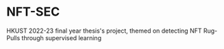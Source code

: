 # NFT-SEC
HKUST 2022-23 final year thesis's project, themed on detecting NFT Rug-Pulls through supervised learning
